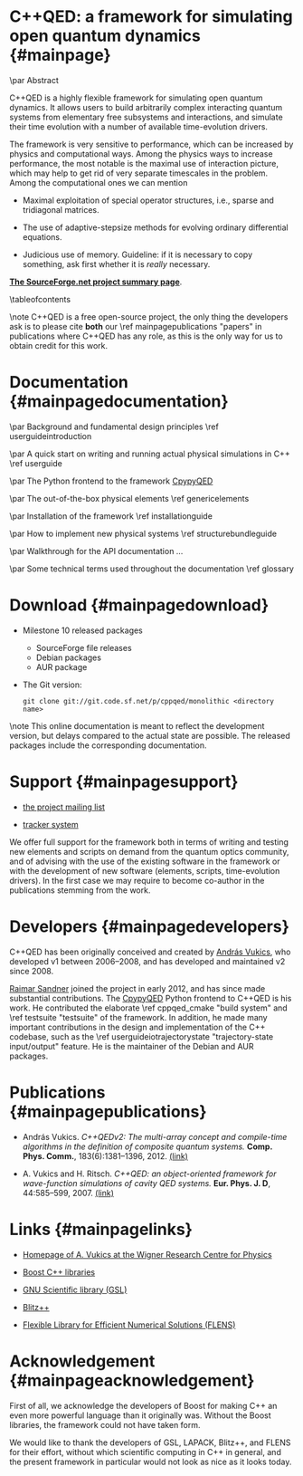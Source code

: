 C++QED: a framework for simulating open quantum dynamics {#mainpage}
========================================================

\par Abstract

C++QED is a highly flexible framework for simulating open quantum dynamics. It allows users to build arbitrarily complex interacting quantum systems from elementary free subsystems and interactions, and simulate their time evolution with a number of available time-evolution drivers.

The framework is very sensitive to performance, which can be increased by physics and computational ways. Among the physics ways to increase performance, the most notable is the maximal use of interaction picture, which may help to get rid of very separate timescales in the problem. Among the computational ones we can mention

- Maximal exploitation of special operator structures, i.e., sparse and tridiagonal matrices.

- The use of adaptive-stepsize methods for evolving ordinary differential equations.

- Judicious use of memory. Guideline: if it is necessary to copy something, ask first whether it is *really* necessary.


[<strong>The SourceForge.net project summary page</strong>](http://sourceforge.net/projects/cppqed/).

\tableofcontents

\note C++QED is a free open-source project, the only thing the developers ask is to please cite **both** our \ref mainpagepublications "papers" in publications where C++QED has any role, as this is the only way for us to obtain credit for this work.


Documentation {#mainpagedocumentation}
=============

\par Background and fundamental design principles
\ref userguideintroduction

\par A quick start on writing and running actual physical simulations in C++
\ref userguide

\par The Python frontend to the framework
[CpypyQED](\cpypyqedMainPage)

\par The out-of-the-box physical elements
\ref genericelements

\par Installation of the framework
\ref installationguide

\par How to implement new physical systems
\ref structurebundleguide

\par Walkthrough for the API documentation
…

\par Some technical terms used throughout the documentation
\ref glossary


Download {#mainpagedownload}
========

- Milestone 10 released packages

  - SourceForge file releases
  - Debian packages
  - AUR package

- The Git version:

      git clone git://git.code.sf.net/p/cppqed/monolithic <directory name>

\note This online documentation is meant to reflect the development version, but delays compared to the actual state are possible. The released packages include the corresponding documentation.


Support {#mainpagesupport}
=======

- [the project mailing list](http://sourceforge.net/p/cppqed/mailman/cppqed-support/)

- [tracker system](http://sourceforge.net/p/cppqed/_list/tickets/)

We offer full support for the framework both in terms of writing and testing new elements and scripts on demand from the quantum optics community, and of advising with the use of the existing software in the framework or with the development of new software (elements, scripts, time-evolution drivers). In the first case we may require to become co-author in the publications stemming from the work.


Developers {#mainpagedevelopers}
==========

C++QED has been originally conceived and created by [András Vukics](http://optics.szfki.kfki.hu/Vukics/Vukics), who developed v1 between 2006–2008, and has developed and maintained v2 since 2008.

[Raimar Sandner](http://www.uibk.ac.at/th-physik/people/staffdb/660275.xml) joined the project in early 2012, and has since made substantial contributions. The [CpypyQED](\cpypyqedMainPage) Python frontend to C++QED is his work. He contributed the elaborate \ref cppqed_cmake "build system" and \ref testsuite "testsuite" of the framework. In addition, he made many important contributions in the design and implementation of the C++ codebase, such as the \ref userguideiotrajectorystate "trajectory-state input/output" feature. He is the maintainer of the Debian and AUR packages.


Publications {#mainpagepublications}
============

- András Vukics. *C++QEDv2: The multi-array concept and compile-time algorithms in the definition of composite quantum systems.* **Comp. Phys. Comm.**, 183(6):1381–1396, 2012. [(link)](http://www.sciencedirect.com/science/article/pii/S0010465512000562)

- A. Vukics and H. Ritsch. *C++QED: an object-oriented framework for wave-function simulations of cavity QED systems.* **Eur. Phys. J. D**, 44:585–599, 2007. [(link)](http://link.springer.com/article/10.1140%2Fepjd%2Fe2007-00210-x)

Links {#mainpagelinks}
=====

- [Homepage of A. Vukics at the Wigner Research Centre for Physics](http://optics.szfki.kfki.hu/Vukics/Vukics)

- [Boost C++ libraries](http://www.boost.org)

- [GNU Scientific library (GSL)](http://www.gnu.org/software/gsl)

* [Blitz++](http://blitz.sourceforge.net)

* [Flexible Library for Efficient Numerical Solutions (FLENS)](http://flens.sourceforge.net)


Acknowledgement {#mainpageacknowledgement}
===============

First of all, we acknowledge the developers of Boost for making C++ an even more powerful language than it originally was. Without the Boost libraries, the framework could not have taken form.

We would like to thank the developers of GSL, LAPACK, Blitz++, and FLENS for their effort, without which scientific computing in C++ in general, and the present framework in particular would not look as nice as it looks today.
